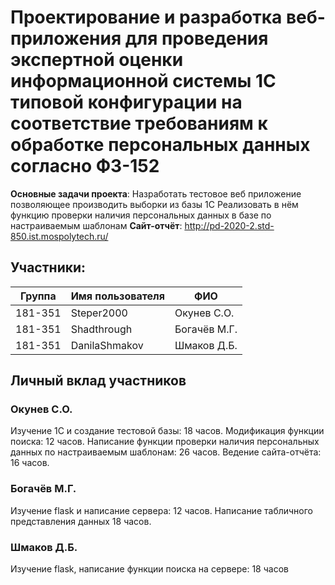# Проектирование и разработка веб-приложения для проведения экспертной оценки информационной системы 1С типовой конфигурации на соответствие требованиям к обработке персональных данных согласно ФЗ-152
<b>Основные задачи проекта</b>: 
Hазработать тестовое веб приложение позволяющее производить выборки из базы 1С 
Реализовать в нём функцию проверки наличия персональных данных в базе по настраиваемым шаблонам
<b>Сайт-отчёт</b>: http://pd-2020-2.std-850.ist.mospolytech.ru/

## Участники:

  | Группа  | Имя пользователя | ФИО              |
  |---------|------------------|------------------|
  | 181-351 | Steper2000       | Окунев С.О.      |
  | 181-351 | Shadthrough      | Богачёв М.Г.     |
  | 181-351 | DanilaShmakov    | Шмаков Д.Б.      |

## Личный вклад участников
### Окунев С.О.
Изучение 1С и создание тестовой базы: 18 часов. 
Модификация функции поиска: 12 часов. 
Написание функции проверки наличия персональных данных по настраиваемым шаблонам: 26 часов. 
Ведение сайта-отчёта: 16 часов.
### Богачёв М.Г.
Изучение flask и написание сервера: 12 часов.
Написание табличного представления данных 18 часов.

### Шмаков Д.Б.
Изучение flask, написание функции поиска на сервере: 18 часов
